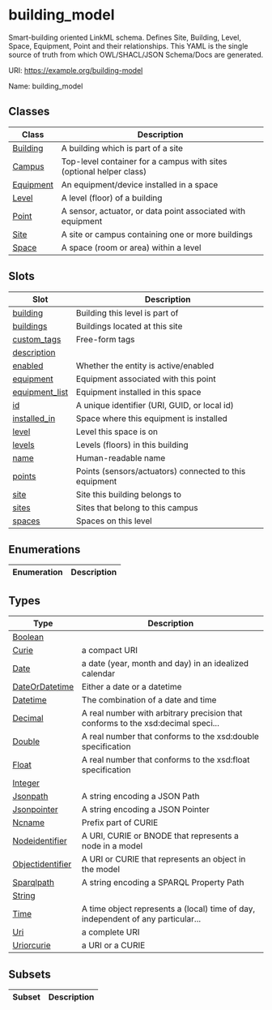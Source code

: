 # building_model

Smart-building oriented LinkML schema. Defines Site, Building, Level, Space, Equipment, Point and their relationships. This YAML is the single source of truth from which OWL/SHACL/JSON Schema/Docs are generated.


URI: https://example.org/building-model

Name: building_model



## Classes

| Class | Description |
| --- | --- |
| [Building](Building.md) | A building which is part of a site |
| [Campus](Campus.md) | Top-level container for a campus with sites (optional helper class) |
| [Equipment](Equipment.md) | An equipment/device installed in a space |
| [Level](Level.md) | A level (floor) of a building |
| [Point](Point.md) | A sensor, actuator, or data point associated with equipment |
| [Site](Site.md) | A site or campus containing one or more buildings |
| [Space](Space.md) | A space (room or area) within a level |



## Slots

| Slot | Description |
| --- | --- |
| [building](building.md) | Building this level is part of |
| [buildings](buildings.md) | Buildings located at this site |
| [custom_tags](custom_tags.md) | Free-form tags |
| [description](description.md) |  |
| [enabled](enabled.md) | Whether the entity is active/enabled |
| [equipment](equipment.md) | Equipment associated with this point |
| [equipment_list](equipment_list.md) | Equipment installed in this space |
| [id](id.md) | A unique identifier (URI, GUID, or local id) |
| [installed_in](installed_in.md) | Space where this equipment is installed |
| [level](level.md) | Level this space is on |
| [levels](levels.md) | Levels (floors) in this building |
| [name](name.md) | Human-readable name |
| [points](points.md) | Points (sensors/actuators) connected to this equipment |
| [site](site.md) | Site this building belongs to |
| [sites](sites.md) | Sites that belong to this campus |
| [spaces](spaces.md) | Spaces on this level |


## Enumerations

| Enumeration | Description |
| --- | --- |


## Types

| Type | Description |
| --- | --- |
| [Boolean](Boolean.md) |  |
| [Curie](Curie.md) | a compact URI |
| [Date](Date.md) | a date (year, month and day) in an idealized calendar |
| [DateOrDatetime](DateOrDatetime.md) | Either a date or a datetime |
| [Datetime](Datetime.md) | The combination of a date and time |
| [Decimal](Decimal.md) | A real number with arbitrary precision that conforms to the xsd:decimal speci... |
| [Double](Double.md) | A real number that conforms to the xsd:double specification |
| [Float](Float.md) | A real number that conforms to the xsd:float specification |
| [Integer](Integer.md) |  |
| [Jsonpath](Jsonpath.md) | A string encoding a JSON Path |
| [Jsonpointer](Jsonpointer.md) | A string encoding a JSON Pointer |
| [Ncname](Ncname.md) | Prefix part of CURIE |
| [Nodeidentifier](Nodeidentifier.md) | A URI, CURIE or BNODE that represents a node in a model |
| [Objectidentifier](Objectidentifier.md) | A URI or CURIE that represents an object in the model |
| [Sparqlpath](Sparqlpath.md) | A string encoding a SPARQL Property Path |
| [String](String.md) |  |
| [Time](Time.md) | A time object represents a (local) time of day, independent of any particular... |
| [Uri](Uri.md) | a complete URI |
| [Uriorcurie](Uriorcurie.md) | a URI or a CURIE |


## Subsets

| Subset | Description |
| --- | --- |
